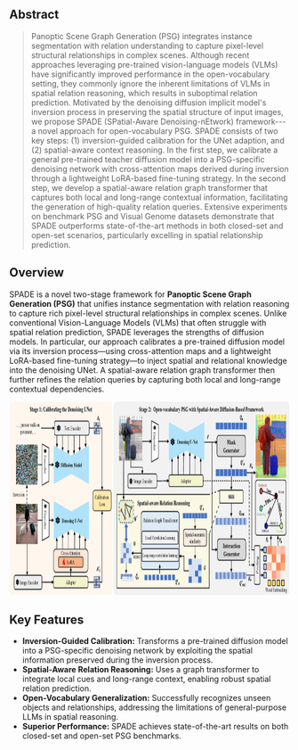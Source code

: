 ## Abstract

>Panoptic Scene Graph Generation (PSG) integrates instance segmentation with relation understanding to capture pixel-level structural relationships in complex scenes. Although recent approaches leveraging pre-trained vision-language models (VLMs) have significantly improved performance in the open-vocabulary setting, they commonly ignore the  inherent limitations of VLMs in spatial relation reasoning, which results in suboptimal relation prediction. Motivated by the denoising diffusion implicit model's inversion process in preserving the spatial structure of input images, we propose SPADE (SPatial-Aware Denoising-nEtwork) framework---a novel approach for open-vocabulary PSG. SPADE consists of two key steps: (1) inversion-guided calibration for the UNet adaption, and (2) spatial-aware context reasoning. In the first step, we calibrate a general pre-trained teacher diffusion model into a PSG-specific denoising network with cross-attention maps derived during inversion through a lightweight LoRA-based fine-tuning strategy. In the second step, we develop a spatial-aware relation graph transformer that captures both local and long-range contextual information, facilitating the generation of high-quality relation queries. Extensive experiments on benchmark PSG and Visual Genome datasets demonstrate that SPADE outperforms state-of-the-art methods in both closed-set and open-set scenarios, particularly excelling in spatial relationship prediction.


## Overview

SPADE is a novel two-stage framework for **Panoptic Scene Graph Generation (PSG)** that unifies instance segmentation with relation reasoning to capture rich pixel-level structural relationships in complex scenes. Unlike conventional Vision-Language Models (VLMs) that often struggle with spatial relation prediction, SPADE leverages the strengths of diffusion models. In particular, our approach calibrates a pre-trained diffusion model via its inversion process—using cross-attention maps and a lightweight LoRA-based fine-tuning strategy—to inject spatial and relational knowledge into the denoising UNet. A spatial-aware relation graph transformer then further refines the relation queries by capturing both local and long-range contextual dependencies.

<img src="Figure/model.jpg" align="center" width="800" height="350">


## Key Features

- **Inversion-Guided Calibration:** Transforms a pre-trained diffusion model into a PSG-specific denoising network by exploiting the spatial information preserved during the inversion process.
- **Spatial-Aware Relation Reasoning:** Uses a graph transformer to integrate local cues and long-range context, enabling robust spatial relation prediction.
- **Open-Vocabulary Generalization:** Successfully recognizes unseen objects and relationships, addressing the limitations of general-purpose LLMs in spatial reasoning.
- **Superior Performance:** SPADE achieves state-of-the-art results on both closed-set and open-set PSG benchmarks.






